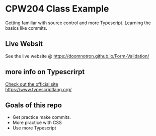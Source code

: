 # CPW204 Class Example
Getting familiar with source control and more Typescript. Learning the basics like commits.

## Live Websit
See the live website @ https://doomnotron.github.io/Form-Validation/

## more info on Typescrirpt
[Check out the official site](https://www.typescriptlang.org/)  
https://www.typescriptlang.org/

## Goals of this repo
- Get practice make commits.
- More practice with CSS
- Use more Typescript

